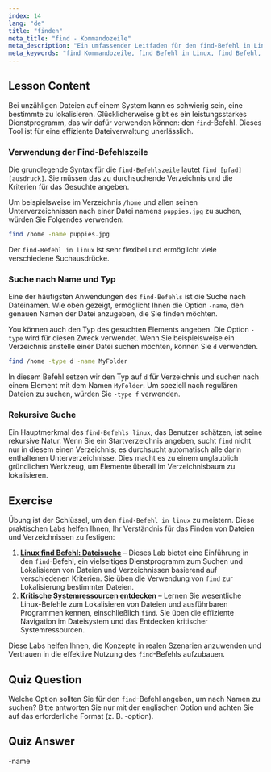 ```yaml
---
index: 14
lang: "de"
title: "finden"
meta_title: "find - Kommandozeile"
meta_description: "Ein umfassender Leitfaden für den find-Befehl in Linux. Lernen Sie, wie Sie die find-Kommandozeile verwenden, um Dateien und Verzeichnisse nach Namen, Typ und mehr zu lokalisieren. Verbessern Sie Ihre Dateiverwaltungsfähigkeiten mit dem leistungsstarken Linux-find-Dienstprogramm."
meta_keywords: "find Kommandozeile, find Befehl in Linux, find Befehl, find Befehl Linux, Befehl Linux find, Dateisuche, Verzeichnissuche, Linux Tutorial"
---
```


## Lesson Content

Bei unzähligen Dateien auf einem System kann es schwierig sein, eine bestimmte zu lokalisieren. Glücklicherweise gibt es ein leistungsstarkes Dienstprogramm, das wir dafür verwenden können: den `find`-Befehl. Dieses Tool ist für eine effiziente Dateiverwaltung unerlässlich.

### Verwendung der Find-Befehlszeile

Die grundlegende Syntax für die `find-Befehlszeile` lautet `find [pfad] [ausdruck]`. Sie müssen das zu durchsuchende Verzeichnis und die Kriterien für das Gesuchte angeben.

Um beispielsweise im Verzeichnis `/home` und allen seinen Unterverzeichnissen nach einer Datei namens `puppies.jpg` zu suchen, würden Sie Folgendes verwenden:

```bash
find /home -name puppies.jpg
```

Der `find-Befehl in linux` ist sehr flexibel und ermöglicht viele verschiedene Suchausdrücke.

### Suche nach Name und Typ

Eine der häufigsten Anwendungen des `find-Befehls` ist die Suche nach Dateinamen. Wie oben gezeigt, ermöglicht Ihnen die Option `-name`, den genauen Namen der Datei anzugeben, die Sie finden möchten.

You können auch den Typ des gesuchten Elements angeben. Die Option `-type` wird für diesen Zweck verwendet. Wenn Sie beispielsweise ein Verzeichnis anstelle einer Datei suchen möchten, können Sie `d` verwenden.

```bash
find /home -type d -name MyFolder
```

In diesem Befehl setzen wir den Typ auf `d` für Verzeichnis und suchen nach einem Element mit dem Namen `MyFolder`. Um speziell nach regulären Dateien zu suchen, würden Sie `-type f` verwenden.

### Rekursive Suche

Ein Hauptmerkmal des `find-Befehls linux`, das Benutzer schätzen, ist seine rekursive Natur. Wenn Sie ein Startverzeichnis angeben, sucht `find` nicht nur in diesem einen Verzeichnis; es durchsucht automatisch alle darin enthaltenen Unterverzeichnisse. Dies macht es zu einem unglaublich gründlichen Werkzeug, um Elemente überall im Verzeichnisbaum zu lokalisieren.

## Exercise

Übung ist der Schlüssel, um den `find-Befehl in linux` zu meistern. Diese praktischen Labs helfen Ihnen, Ihr Verständnis für das Finden von Dateien und Verzeichnissen zu festigen:

1. **[Linux find Befehl: Dateisuche](https://labex.io/de/labs/linux-linux-find-command-file-searching-219191)** – Dieses Lab bietet eine Einführung in den `find`-Befehl, ein vielseitiges Dienstprogramm zum Suchen und Lokalisieren von Dateien und Verzeichnissen basierend auf verschiedenen Kriterien. Sie üben die Verwendung von `find` zur Lokalisierung bestimmter Dateien.
2. **[Kritische Systemressourcen entdecken](https://labex.io/de/labs/linux-discover-critical-system-resources-388032)** – Lernen Sie wesentliche Linux-Befehle zum Lokalisieren von Dateien und ausführbaren Programmen kennen, einschließlich `find`. Sie üben die effiziente Navigation im Dateisystem und das Entdecken kritischer Systemressourcen.

Diese Labs helfen Ihnen, die Konzepte in realen Szenarien anzuwenden und Vertrauen in die effektive Nutzung des `find`-Befehls aufzubauen.

## Quiz Question

Welche Option sollten Sie für den `find`-Befehl angeben, um nach Namen zu suchen? Bitte antworten Sie nur mit der englischen Option und achten Sie auf das erforderliche Format (z. B. -option).

## Quiz Answer

-name
